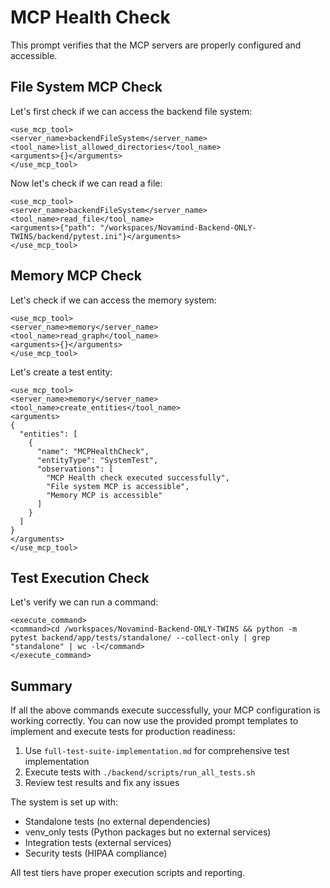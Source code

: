 # MCP Health Check

This prompt verifies that the MCP servers are properly configured and accessible.

## File System MCP Check

Let's first check if we can access the backend file system:

```
<use_mcp_tool>
<server_name>backendFileSystem</server_name>
<tool_name>list_allowed_directories</tool_name>
<arguments>{}</arguments>
</use_mcp_tool>
```

Now let's check if we can read a file:

```
<use_mcp_tool>
<server_name>backendFileSystem</server_name>
<tool_name>read_file</tool_name>
<arguments>{"path": "/workspaces/Novamind-Backend-ONLY-TWINS/backend/pytest.ini"}</arguments>
</use_mcp_tool>
```

## Memory MCP Check

Let's check if we can access the memory system:

```
<use_mcp_tool>
<server_name>memory</server_name>
<tool_name>read_graph</tool_name>
<arguments>{}</arguments>
</use_mcp_tool>
```

Let's create a test entity:

```
<use_mcp_tool>
<server_name>memory</server_name>
<tool_name>create_entities</tool_name>
<arguments>
{
  "entities": [
    {
      "name": "MCPHealthCheck",
      "entityType": "SystemTest",
      "observations": [
        "MCP Health check executed successfully",
        "File system MCP is accessible",
        "Memory MCP is accessible"
      ]
    }
  ]
}
</arguments>
</use_mcp_tool>
```

## Test Execution Check

Let's verify we can run a command:

```
<execute_command>
<command>cd /workspaces/Novamind-Backend-ONLY-TWINS && python -m pytest backend/app/tests/standalone/ --collect-only | grep "standalone" | wc -l</command>
</execute_command>
```

## Summary

If all the above commands execute successfully, your MCP configuration is working correctly. You can now use the provided prompt templates to implement and execute tests for production readiness:

1. Use `full-test-suite-implementation.md` for comprehensive test implementation
2. Execute tests with `./backend/scripts/run_all_tests.sh`
3. Review test results and fix any issues

The system is set up with:
- Standalone tests (no external dependencies)
- venv_only tests (Python packages but no external services)
- Integration tests (external services)
- Security tests (HIPAA compliance)

All test tiers have proper execution scripts and reporting.